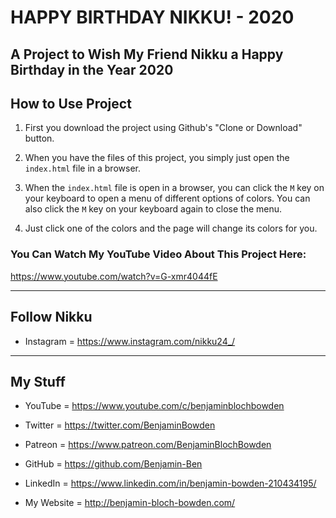 # HAPPY BIRTHDAY NIKKU! - 2020
## A Project to Wish My Friend Nikku a Happy Birthday in the Year 2020

## How to Use Project

1. First you download the project using Github's "Clone or Download" button.

2. When you have the files of this project, you simply just open the `index.html` file in a browser.

3. When the `index.html` file is open in a browser, you can click the `M` key on your keyboard to open a menu of different options of colors. You can also click the `M` key on your keyboard again to close the menu. 

4. Just click one of the colors and the page will change its colors for you. 


###  You Can Watch My YouTube Video About This Project Here:
https://www.youtube.com/watch?v=G-xmr4044fE

---

## Follow Nikku
* Instagram =   https://www.instagram.com/nikku24_/

---

## My Stuff
* YouTube       =   https://www.youtube.com/c/benjaminblochbowden

* Twitter       =   https://twitter.com/BenjaminBowden

* Patreon       =   https://www.patreon.com/BenjaminBlochBowden

* GitHub        =   https://github.com/Benjamin-Ben

* LinkedIn      =   https://www.linkedin.com/in/benjamin-bowden-210434195/ 

* My Website    =   http://benjamin-bloch-bowden.com/

